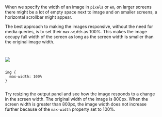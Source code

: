 When we specify the width of
an image in `pixels` or `em`,
on larger screens there might
be a lot of empty space next
to image and on smaller screens,
a horizontal scrollbar might appear.

The best approach to making the
images responsive, without the need
for media queries, is to set their
`max-width` as 100%. This makes the
image occupy full width of the screen
as long as the screen width is
smaller than the original image width.

<codeblock language="css" type="lesson">
<code>
<panel language="html">
<img src="https://ik.imagekit.io/d9mvewbju/Course/BigbinaryAcademy/mumbai-02_SCFPBqDVsn.jpg">
</panel>
<panel language="css">
img {
  max-width: 100%
}
</panel>
</code>
</codeblock>

Try resizing the output panel
and
see how the image responds to
a change in the screen width.
The original width of the image
is 800px. When the screen width
is greater than 800px, the image
width does not increase further
because of the `max-width` property
set to 100%.
